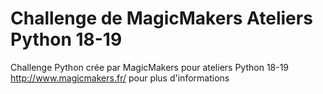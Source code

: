 # Challenge de MagicMakers Ateliers Python 18-19

Challenge Python crée par MagicMakers pour ateliers Python 18-19 
http://www.magicmakers.fr/ pour plus d'informations
